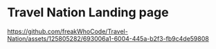 <h1>Travel Nation Landing page</h1>


https://github.com/freakWhoCode/Travel-Nation/assets/125805282/693006a1-6004-445a-b2f3-fb9c4de59808

